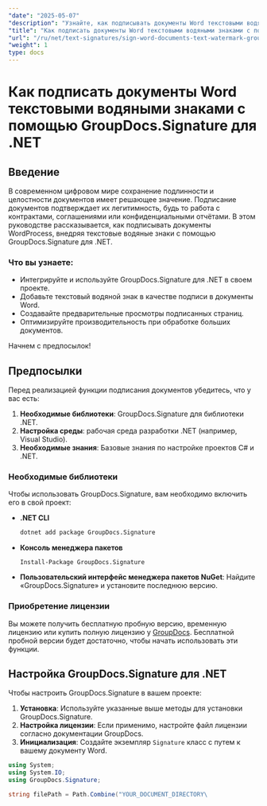 ```yaml
---
"date": "2025-05-07"
"description": "Узнайте, как подписывать документы Word текстовыми водяными знаками с помощью GroupDocs.Signature для .NET, гарантируя целостность и подлинность документа."
"title": "Как подписать документы Word текстовыми водяными знаками с помощью GroupDocs.Signature для .NET"
"url": "/ru/net/text-signatures/sign-word-documents-text-watermark-groupdocs-dotnet/"
"weight": 1
type: docs
---
```

# Как подписать документы Word текстовыми водяными знаками с помощью GroupDocs.Signature для .NET

## Введение
В современном цифровом мире сохранение подлинности и целостности документов имеет решающее значение. Подписание документов подтверждает их легитимность, будь то работа с контрактами, соглашениями или конфиденциальными отчётами. В этом руководстве рассказывается, как подписывать документы WordProcess, внедряя текстовые водяные знаки с помощью GroupDocs.Signature для .NET.

### Что вы узнаете:
- Интегрируйте и используйте GroupDocs.Signature для .NET в своем проекте.
- Добавьте текстовый водяной знак в качестве подписи в документы Word.
- Создавайте предварительные просмотры подписанных страниц.
- Оптимизируйте производительность при обработке больших документов.

Начнем с предпосылок!

## Предпосылки
Перед реализацией функции подписания документов убедитесь, что у вас есть:
1. **Необходимые библиотеки**: GroupDocs.Signature для библиотеки .NET.
2. **Настройка среды**: рабочая среда разработки .NET (например, Visual Studio).
3. **Необходимые знания**: Базовые знания по настройке проектов C# и .NET.

### Необходимые библиотеки
Чтобы использовать GroupDocs.Signature, вам необходимо включить его в свой проект:
- **.NET CLI**
  ```bash
  dotnet add package GroupDocs.Signature
  ```
- **Консоль менеджера пакетов**
  ```
  Install-Package GroupDocs.Signature
  ```

- **Пользовательский интерфейс менеджера пакетов NuGet**: Найдите «GroupDocs.Signature» и установите последнюю версию.

### Приобретение лицензии
Вы можете получить бесплатную пробную версию, временную лицензию или купить полную лицензию у [GroupDocs](https://purchase.groupdocs.com/buy). Бесплатной пробной версии будет достаточно, чтобы начать использовать эти функции.

## Настройка GroupDocs.Signature для .NET
Чтобы настроить GroupDocs.Signature в вашем проекте:
1. **Установка**: Используйте указанные выше методы для установки GroupDocs.Signature.
2. **Настройка лицензии**: Если применимо, настройте файл лицензии согласно документации GroupDocs.
3. **Инициализация**: Создайте экземпляр `Signature` класс с путем к вашему документу Word.

```csharp
using System;
using System.IO;
using GroupDocs.Signature;

string filePath = Path.Combine("YOUR_DOCUMENT_DIRECTORY\